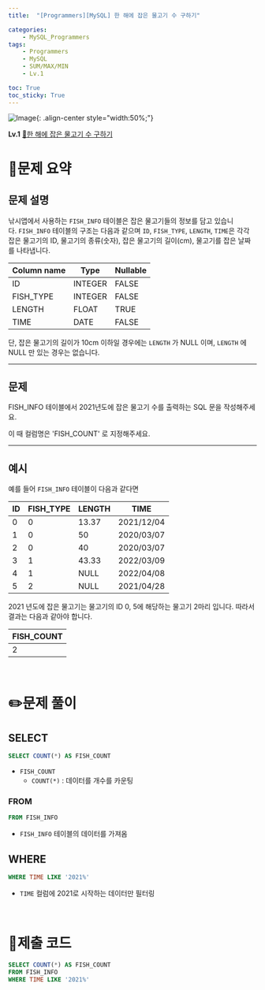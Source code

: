 ```yaml
---
title:  "[Programmers][MySQL] 한 해에 잡은 물고기 수 구하기"

categories: 
    - MySQL_Programmers
tags: 
    - Programmers
    - MySQL
    - SUM/MAX/MIN
    - Lv.1

toc: True
toc_sticky: True
---
```

![Image](https://github.com/user-attachments/assets/61171657-416b-4bc4-a74a-f29ecd4b43b5){: .align-center style="width:50%;"}

**Lv.1**
[🔗한 해에 잡은 물고기 수 구하기](https://school.programmers.co.kr/learn/courses/30/lessons/298516)

# 📝문제 요약

## 문제 설명

낚시앱에서 사용하는 `FISH_INFO` 테이블은 잡은 물고기들의 정보를 담고 있습니다. `FISH_INFO` 테이블의 구조는 다음과 같으며 `ID`, `FISH_TYPE`, `LENGTH`, `TIME`은 각각 잡은 물고기의 ID, 물고기의 종류(숫자), 잡은 물고기의 길이(cm), 물고기를 잡은 날짜를 나타냅니다.

| Column name | Type | Nullable |
| --- | --- | --- |
| ID | INTEGER | FALSE |
| FISH_TYPE | INTEGER | FALSE |
| LENGTH | FLOAT | TRUE |
| TIME | DATE | FALSE |

단, 잡은 물고기의 길이가 10cm 이하일 경우에는 `LENGTH` 가 NULL 이며, `LENGTH` 에 NULL 만 있는 경우는 없습니다.

---

## 문제

FISH_INFO 테이블에서 2021년도에 잡은 물고기 수를 출력하는 SQL 문을 작성해주세요.

이 때 컬럼명은 'FISH_COUNT' 로 지정해주세요.

---

## 예시

예를 들어 `FISH_INFO` 테이블이 다음과 같다면

| ID | FISH_TYPE | LENGTH | TIME |
| --- | --- | --- | --- |
| 0 | 0 | 13.37 | 2021/12/04 |
| 1 | 0 | 50 | 2020/03/07 |
| 2 | 0 | 40 | 2020/03/07 |
| 3 | 1 | 43.33 | 2022/03/09 |
| 4 | 1 | NULL | 2022/04/08 |
| 5 | 2 | NULL | 2021/04/28 |

2021 년도에 잡은 물고기는 물고기의 ID 0, 5에 해당하는 물고기 2마리 입니다. 따라서 결과는 다음과 같아야 합니다.

| FISH_COUNT |
| --- |
| 2 |


<br>

# ✏️문제 풀이
## SELECT

```sql
SELECT COUNT(*) AS FISH_COUNT
```

- `FISH_COUNT`
    - `COUNT(*)` : 데이터를 개수를 카운팅

### FROM

```sql
FROM FISH_INFO
```

- `FISH_INFO` 테이블의 데이터를 가져옴

## WHERE

```sql
WHERE TIME LIKE '2021%'
```

- `TIME` 컬럼에 2021로 시작하는 데이터만 필터링

<br>

# 💯제출 코드

```sql
SELECT COUNT(*) AS FISH_COUNT
FROM FISH_INFO
WHERE TIME LIKE '2021%'
```
